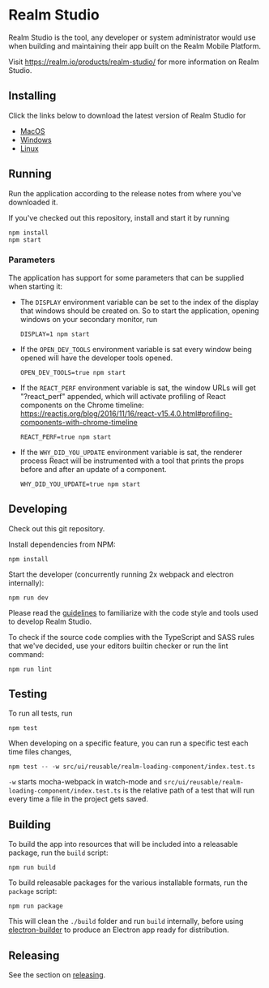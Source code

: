 # Realm Studio

Realm Studio is the tool, any developer or system administrator would use when building and maintaining their app built
on the Realm Mobile Platform.

Visit https://realm.io/products/realm-studio/ for more information on Realm Studio.

## Installing

Click the links below to download the latest version of Realm Studio for
- [MacOS](https://studio-releases.realm.io/latest/download/mac-dmg)
- [Windows](https://studio-releases.realm.io/latest/download/win-setup)
- [Linux](https://studio-releases.realm.io/latest/download/linux-appimage)

## Running

Run the application according to the release notes from where you've downloaded it.

If you've checked out this repository, install and start it by running

    npm install
    npm start

### Parameters

The application has support for some parameters that can be supplied when starting it:

- The `DISPLAY` environment variable can be set to the index of the display that windows should be created on.
  So to start the application, opening windows on your secondary monitor, run

      DISPLAY=1 npm start

- If the `OPEN_DEV_TOOLS` environment variable is sat every window being opened will have the developer tools opened.

      OPEN_DEV_TOOLS=true npm start

- If the `REACT_PERF` environment variable is sat, the window URLs will get "?react_perf" appended, which will
activate profiling of React components on the Chrome timeline:
https://reactjs.org/blog/2016/11/16/react-v15.4.0.html#profiling-components-with-chrome-timeline

      REACT_PERF=true npm start

- If the `WHY_DID_YOU_UPDATE` environment variable is sat, the renderer process React will be instrumented with a
tool that prints the props before and after an update of a component.

      WHY_DID_YOU_UPDATE=true npm start

## Developing

Check out this git repository.

Install dependencies from NPM:

    npm install

Start the developer (concurrently running 2x webpack and electron internally):

    npm run dev

Please read the [guidelines](./GUIDELINES.md) to familiarize with the code style and tools used to develop Realm Studio.

To check if the source code complies with the TypeScript and SASS rules that we've decided, use your editors builtin
checker or run the lint command:

    npm run lint

## Testing

To run all tests, run

    npm test

When developing on a specific feature, you can run a specific test each time files changes,

    npm test -- -w src/ui/reusable/realm-loading-component/index.test.ts

`-w` starts mocha-webpack in watch-mode and `src/ui/reusable/realm-loading-component/index.test.ts` is the relative path
of a test that will run every time a file in the project gets saved.

## Building

To build the app into resources that will be included into a releasable package, run the `build` script:

    npm run build

To build releasable packages for the various installable formats, run the `package` script:

    npm run package

This will clean the `./build` folder and run `build` internally, before using
[electron-builder](https://www.npmjs.com/package/electron-builder) to produce an Electron app ready for distribution.

## Releasing

See the section on [releasing](./RELEASING.md).
